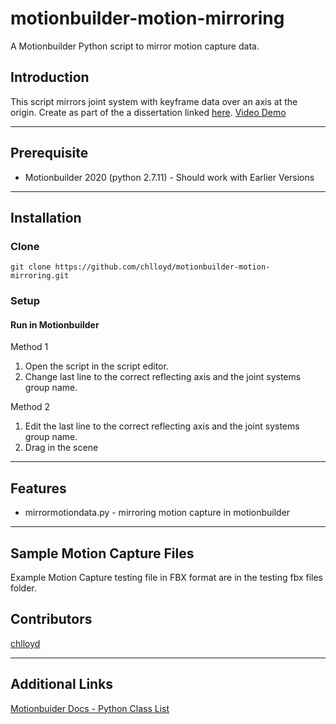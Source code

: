 # motionbuilder-motion-mirroring
A Motionbuilder Python script to mirror motion capture data. 

## Introduction
This script mirrors joint system with keyframe data over an axis at the origin. 
Create as part of the a dissertation linked [here](URL). 
[Video Demo](https://www.youtube.com/watch?v=SUPAhyXEN-s&t)

---

## Prerequisite
 - Motionbuilder 2020 (python 2.7.11) - Should work with Earlier Versions

---

## Installation
### Clone

`git clone https://github.com/chlloyd/motionbuilder-motion-mirroring.git`

### Setup
#### Run in Motionbuilder

Method 1
1. Open the script in the script editor. 
2. Change last line to the correct reflecting axis and the joint systems group name. 

Method 2
1. Edit the last line to the correct reflecting axis and the joint systems group name.
2. Drag in the scene


---

## Features

 - mirrormotiondata.py - mirroring motion capture in motionbuilder

---

## Sample Motion Capture Files
Example Motion Capture testing file in FBX format are in the testing fbx files folder.


## Contributors

[chlloyd](https://www.github.com/chlloyd)

---

## Additional Links
[Motionbuider Docs - Python Class List](https://help.autodesk.com/view/MOBPRO/2020/ENU/?guid=__py_ref_group__pyfbsdk_html&v=2019)

